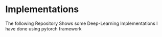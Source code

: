 # Implementations
The following Repository Shows some Deep-Learning Implementations I have done using pytorch framework
